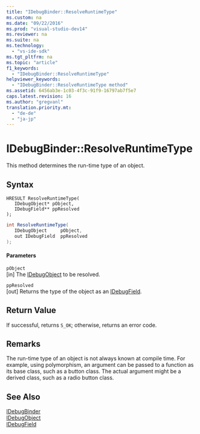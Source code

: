 ```yaml
---
title: "IDebugBinder::ResolveRuntimeType"
ms.custom: na
ms.date: "09/22/2016"
ms.prod: "visual-studio-dev14"
ms.reviewer: na
ms.suite: na
ms.technology: 
  - "vs-ide-sdk"
ms.tgt_pltfrm: na
ms.topic: "article"
f1_keywords: 
  - "IDebugBinder::ResolveRuntimeType"
helpviewer_keywords: 
  - "IDebugBinder::ResolveRuntimeType method"
ms.assetid: 6456ab3e-1c03-4f3c-91f9-16797ab7f5e7
caps.latest.revision: 16
ms.author: "gregvanl"
translation.priority.mt: 
  - "de-de"
  - "ja-jp"
---
```

# IDebugBinder::ResolveRuntimeType
This method determines the run-time type of an object.  
  
## Syntax  
  
```cpp#  
HRESULT ResolveRuntimeType(   
   IDebugObject* pObject,  
   IDebugField** ppResolved  
);  
```  
  
```c#  
int ResolveRuntimeType(  
   IDebugObject     pObject,   
   out IDebugField  ppResolved  
);  
```  
  
#### Parameters  
 `pObject`  
 [in] The [IDebugObject](../vs140/idebugobject.md) to be resolved.  
  
 `ppResolved`  
 [out] Returns the type of the object as an [IDebugField](../vs140/idebugfield.md).  
  
## Return Value  
 If successful, returns `S_OK`; otherwise, returns an error code.  
  
## Remarks  
 The run-time type of an object is not always known at compile time. For example, using polymorphism, an argument can be passed to a function as its base class, such as a button class. The actual argument might be a derived class, such as a radio button class.  
  
## See Also  
 [IDebugBinder](../vs140/idebugbinder.md)   
 [IDebugObject](../vs140/idebugobject.md)   
 [IDebugField](../vs140/idebugfield.md)